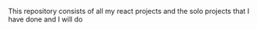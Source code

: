 This repository consists of all my react projects 
and the solo projects that I have done and I will do
